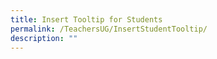 ```yaml
---
title: Insert Tooltip for Students
permalink: /TeachersUG/InsertStudentTooltip/
description: ""
---
```

